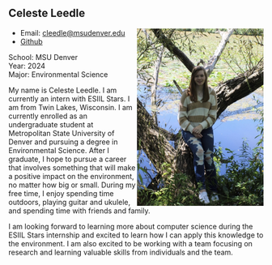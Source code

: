 ## Celeste Leedle  
<img style="float: right;" src="https://github.com/cleedle/cleedle-esiil-stars-webpage/blob/main/IMG_6021%203.jpg?raw=true" width="250" height="350">

* Email: cleedle@msudenver.edu
* <a href="https://github.com/cleedle">Github</a>

School: MSU Denver   
Year: 2024    
Major: Environmental Science   

My name is Celeste Leedle. I am currently an intern with ESIIL Stars. I am from Twin Lakes, Wisconsin. I am currently enrolled as an undergraduate student at Metropolitan State University of Denver and pursuing a degree in Environmental Science. After I graduate, I hope to pursue a career that involves something that will make a positive impact on the environment, no matter how big or small. During my free time, I enjoy spending time outdoors, playing guitar and ukulele, and spending time with friends and family.  

I am looking forward to learning more about computer science during the ESIIL Stars internship and excited to learn how I can apply this knowledge to the environment. I am also excited to be working with a team focusing on research and learning valuable skills from individuals and the team.  
